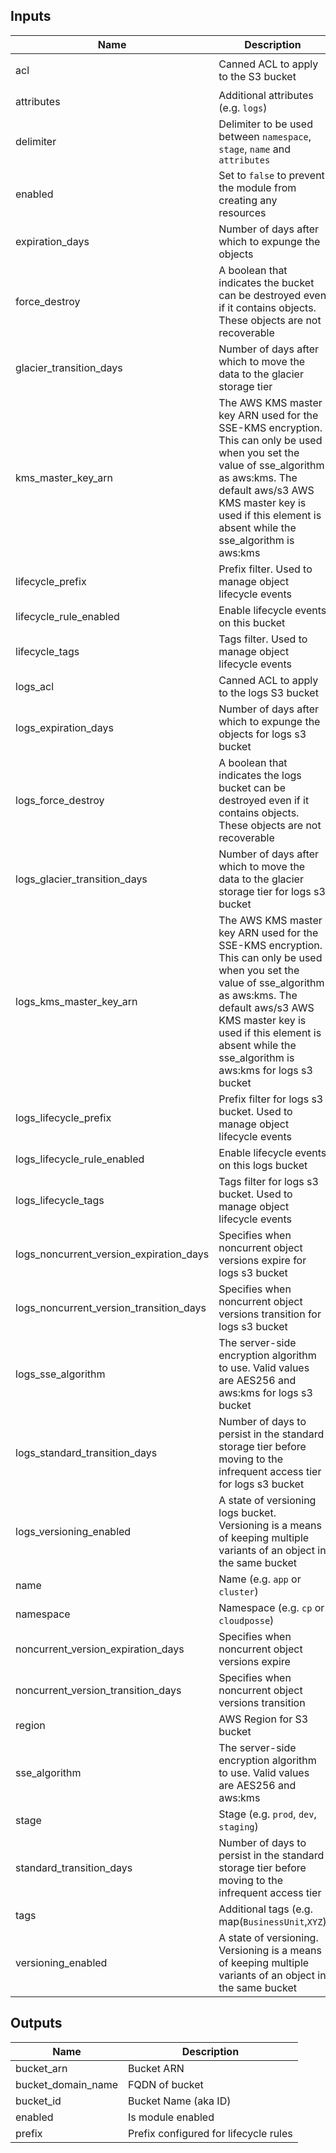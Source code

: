## Inputs

| Name | Description | Type | Default | Required |
|------|-------------|:----:|:-----:|:-----:|
| acl | Canned ACL to apply to the S3 bucket | string | `log-delivery-write` | no |
| attributes | Additional attributes (e.g. `logs`) | list | `<list>` | no |
| delimiter | Delimiter to be used between `namespace`, `stage`, `name` and `attributes` | string | `-` | no |
| enabled | Set to `false` to prevent the module from creating any resources | string | `true` | no |
| expiration_days | Number of days after which to expunge the objects | string | `90` | no |
| force_destroy | A boolean that indicates the bucket can be destroyed even if it contains objects. These objects are not recoverable | string | `false` | no |
| glacier_transition_days | Number of days after which to move the data to the glacier storage tier | string | `60` | no |
| kms_master_key_arn | The AWS KMS master key ARN used for the SSE-KMS encryption. This can only be used when you set the value of sse_algorithm as aws:kms. The default aws/s3 AWS KMS master key is used if this element is absent while the sse_algorithm is aws:kms | string | `` | no |
| lifecycle_prefix | Prefix filter. Used to manage object lifecycle events | string | `` | no |
| lifecycle_rule_enabled | Enable lifecycle events on this bucket | string | `true` | no |
| lifecycle_tags | Tags filter. Used to manage object lifecycle events | map | `<map>` | no |
| logs_acl | Canned ACL to apply to the logs S3 bucket | string | `private` | no |
| logs_expiration_days | Number of days after which to expunge the objects for logs s3 bucket | string | `90` | no |
| logs_force_destroy | A boolean that indicates the logs bucket can be destroyed even if it contains objects. These objects are not recoverable | string | `false` | no |
| logs_glacier_transition_days | Number of days after which to move the data to the glacier storage tier for logs s3 bucket | string | `60` | no |
| logs_kms_master_key_arn | The AWS KMS master key ARN used for the SSE-KMS encryption. This can only be used when you set the value of sse_algorithm as aws:kms. The default aws/s3 AWS KMS master key is used if this element is absent while the sse_algorithm is aws:kms for logs s3 bucket | string | `` | no |
| logs_lifecycle_prefix | Prefix filter for logs s3 bucket. Used to manage object lifecycle events | string | `` | no |
| logs_lifecycle_rule_enabled | Enable lifecycle events on this logs bucket | string | `true` | no |
| logs_lifecycle_tags | Tags filter for logs s3 bucket. Used to manage object lifecycle events | map | `<map>` | no |
| logs_noncurrent_version_expiration_days | Specifies when noncurrent object versions expire for logs s3 bucket | string | `90` | no |
| logs_noncurrent_version_transition_days | Specifies when noncurrent object versions transition for logs s3 bucket | string | `30` | no |
| logs_sse_algorithm | The server-side encryption algorithm to use. Valid values are AES256 and aws:kms for logs s3 bucket | string | `AES256` | no |
| logs_standard_transition_days | Number of days to persist in the standard storage tier before moving to the infrequent access tier for logs s3 bucket | string | `30` | no |
| logs_versioning_enabled | A state of versioning logs bucket. Versioning is a means of keeping multiple variants of an object in the same bucket | string | `true` | no |
| name | Name  (e.g. `app` or `cluster`) | string | - | yes |
| namespace | Namespace (e.g. `cp` or `cloudposse`) | string | - | yes |
| noncurrent_version_expiration_days | Specifies when noncurrent object versions expire | string | `90` | no |
| noncurrent_version_transition_days | Specifies when noncurrent object versions transition | string | `30` | no |
| region | AWS Region for S3 bucket | string | `us-east-1` | no |
| sse_algorithm | The server-side encryption algorithm to use. Valid values are AES256 and aws:kms | string | `AES256` | no |
| stage | Stage (e.g. `prod`, `dev`, `staging`) | string | - | yes |
| standard_transition_days | Number of days to persist in the standard storage tier before moving to the infrequent access tier | string | `30` | no |
| tags | Additional tags (e.g. map(`BusinessUnit`,`XYZ`) | map | `<map>` | no |
| versioning_enabled | A state of versioning. Versioning is a means of keeping multiple variants of an object in the same bucket | string | `true` | no |

## Outputs

| Name | Description |
|------|-------------|
| bucket_arn | Bucket ARN |
| bucket_domain_name | FQDN of bucket |
| bucket_id | Bucket Name (aka ID) |
| enabled | Is module enabled |
| prefix | Prefix configured for lifecycle rules |

